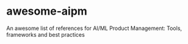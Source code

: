 # awesome-aipm
An awesome list of references for AI/ML Product Management: Tools, frameworks and best practices
